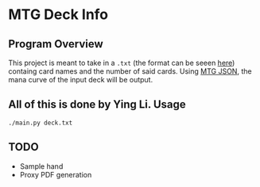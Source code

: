 MTG Deck Info
==========

Program Overview
---------
This project is meant to take in a ```.txt``` (the format can be seeen [here](https://github.com/aorti017/mtg-deck-info/blob/master/test.txt)) containg card names and the number of said cards.
Using [MTG JSON](http://mtgjson.com/), the mana curve of the input deck will be output. 

All of this is done by Ying Li.
Usage
----------

```./main.py deck.txt```


TODO
----------
* Sample hand
* Proxy PDF generation 
